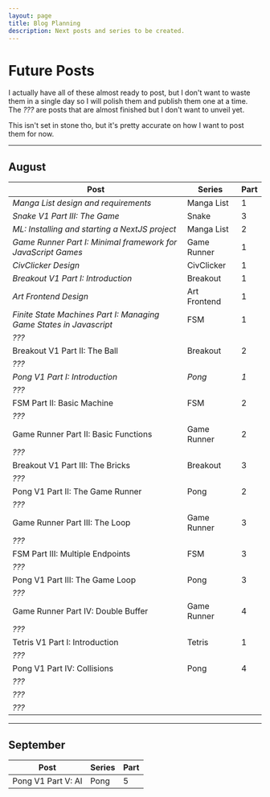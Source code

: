 ```yaml
---
layout: page
title: Blog Planning
description: Next posts and series to be created.
---
```

# Future Posts

I actually have all of these almost ready to post, but I don't want to waste them in a single day so I will polish them and publish them one at a time. The _???_ are posts that are almost finished but I don't want to unveil yet.

This isn't set in stone tho, but it's pretty accurate on how I want to post them for now.

---

## August

| Post | Series | Part |
|------|--------|------|
|_Manga List design and requirements_ | Manga List | 1
|_Snake V1 Part III: The Game_ | Snake | 3
|_ML: Installing and starting a NextJS project_ | Manga List | 2
|_Game Runner Part I: Minimal framework for JavaScript Games_ | Game Runner | 1
|_CivClicker Design_ | CivClicker | 1
|_Breakout V1 Part I: Introduction_ | Breakout | 1
|_Art Frontend Design_ | Art Frontend | 1
|_Finite State Machines Part I: Managing Game States in Javascript_ | FSM | 1
|_???_
|Breakout V1 Part II: The Ball | Breakout | 2
|_???_
|_Pong V1 Part I: Introduction_ | _Pong_ | _1_
|_???_
|FSM Part II: Basic Machine | FSM | 2
|_???_
|Game Runner Part II: Basic Functions | Game Runner | 2
|_???_
|Breakout V1 Part III: The Bricks | Breakout | 3
|_???_
|Pong V1 Part II: The Game Runner | Pong | 2
|_???_
|Game Runner Part III: The Loop | Game Runner | 3
|_???_
|FSM Part III: Multiple Endpoints | FSM | 3
|_???_
|Pong V1 Part III: The Game Loop | Pong | 3
|_???_
|Game Runner Part IV: Double Buffer | Game Runner | 4
|_???_
|Tetris V1 Part I: Introduction | Tetris | 1
|_???_
|Pong V1 Part IV: Collisions | Pong | 4
|_???_
|_???_
|_???_

---

## September

| Post | Series | Part |
|------|--------|------|
Pong V1 Part V: AI | Pong | 5
